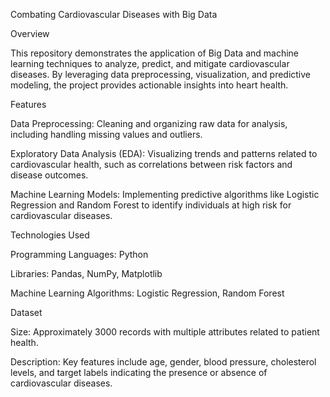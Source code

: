Combating Cardiovascular Diseases with Big Data

Overview

This repository demonstrates the application of Big Data and machine learning techniques to analyze, predict, and mitigate cardiovascular diseases. By leveraging data preprocessing, visualization, and predictive modeling, the project provides actionable insights into heart health.

Features

Data Preprocessing: Cleaning and organizing raw data for analysis, including handling missing values and outliers.

Exploratory Data Analysis (EDA): Visualizing trends and patterns related to cardiovascular health, such as correlations between risk factors and disease outcomes.

Machine Learning Models: Implementing predictive algorithms like Logistic Regression and Random Forest to identify individuals at high risk for cardiovascular diseases.

Technologies Used

Programming Languages: Python

Libraries: Pandas, NumPy, Matplotlib

Machine Learning Algorithms: Logistic Regression, Random Forest

Dataset

Size: Approximately 3000 records with multiple attributes related to patient health.

Description: Key features include age, gender, blood pressure, cholesterol levels, and target labels indicating the presence or absence of cardiovascular diseases.

